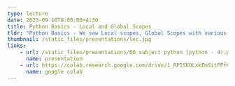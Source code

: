 ```yaml
---
type: lecture
date: 2023-09-16T8:00:00+4:30
title: Python Basics - Local and Global Scopes
tldr: "Python Basics - We saw Local scopes, Global Scopes with various examples."
thumbnail: /static_files/presentations/lec.jpg
links: 
    - url: /static_files/presentations/06 subject python (python - 4).pptx
      name: presentation
    - url: https://colab.research.google.com/drive/1_RP1SKOLxkEmSitPPf6gCiY4HZ1QaDXX
      name: google colab
---
```

